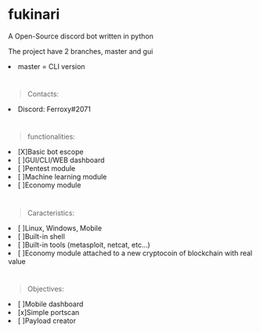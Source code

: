# fukinari
A Open-Source discord bot written in python


The project have 2 branches, master and gui
<li>master = CLI version</li>
<li<gui = GUI version</li>

#

>Contacts:
<li>Discord: Ferroxy#2071</li>
  
#

>functionalities:
<li>[X]Basic bot escope</li>
<li>[ ]GUI/CLI/WEB dashboard</li>
<li>[ ]Pentest module</li>
<li>[ ]Machine learning module</li>
<li>[ ]Economy module</li>

#

>Caracteristics:
<li>[ ]Linux, Windows, Mobile
<li>[ ]Built-in shell</li>
<li>[ ]Built-in tools (metasploit, netcat, etc...)</li>
<li>[ ]Economy module attached to a new cryptocoin of blockchain with real value</li>

#

>Objectives:
<li>[ ]Mobile dashboard</li>
<li>[x]Simple portscan</li>
<li>[ ]Payload creator</li>


